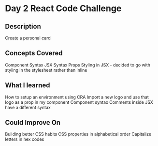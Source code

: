 # Day 2 React Code Challenge

## Description

Create a personal card

## Concepts Covered

Component Syntax
JSX Syntax
Props
Styling in JSX - decided to go with styling in the stylesheet rather than inline

## What I learned

How to setup an environment using CRA
Import a new logo and use that logo as a prop in my component
Component syntax
Comments inside JSX have a different syntax

## Could Improve On

Building better CSS habits
CSS properties in alphabetical order
Capitalize letters in hex codes
